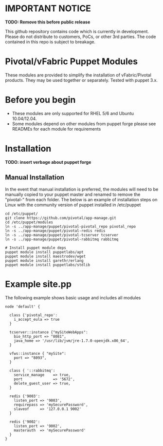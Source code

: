 # IMPORTANT NOTICE

**TODO: Remove this before public release**

This github repository contains code which is currently in development. Please do not distribute to customers, PoCs, or other 3rd parties. The code contained in this repo is subject to breakage.

# Pivotal/vFabric Puppet Modules

These modules are provided to simplify the installation of vFabric/Pivotal products.  They may be used together or separately. Tested with puppet 3.x.

# Before you begin

 * These modules are only supported for RHEL 5/6 and Ubuntu 10.04/12.04.
 * Some modules depend on other modules from puppet forge please see READMEs for each module for requirements 

# Installation 

**TODO: insert verbage about puppet forge**

## Manual Installation

In the event that manual installation is preferred, the modules will need to be manually copied to your puppet master and renamed to remove the "pivotal-" from each folder. The below is an example of
installation steps on Linux with the community version of puppet installed in /etc/puppet

```
cd /etc/puppet/
git clone https://github.com/pivotal/app-manage.git
cd /etc/puppet/modules
ln -s ../app-manage/puppet/pivotal-pivotal_repo pivotal_repo
ln -s ../app-manage/puppet/pivotal-redis redis
ln -s ../app-manage/puppet/pivotal-tcserver tcserver
ln -s ../app-manage/puppet/pivotal-rabbitmq rabbitmq

# Install puppet module deps
puppet module install puppetlabs/apt
puppet module install maestrodev/wget
puppet module install garethr/erlang
puppet module install puppetlabs/stdlib

```

# Example site.pp

The following example shows basic usage and includes all modules

```puppet
node 'default' {
  
  class {'pivotal_repo':
    i_accept_eula => true
  }

  tcserver::instance {"mySiteWebApps":
    bio_http_port => "8081",
    java_home => '/usr/lib/jvm/jre-1.7.0-openjdk.x86_64',
  }

  vfws::instance { "mySite":
    port => "8093",
  }

  class { '::rabbitmq':
    service_manage    => true,
    port              => '5672',
    delete_guest_user => true,
  }

  redis {'9003':
    listen_port => '9003',
    requirepass => 'mySecurePassword',
    slaveof     => '127.0.0.1 9002'
  }

  redis {'9002':
    listen_port => '9002',
    masterauth  => 'mySecurePassword'
  }
}

```

